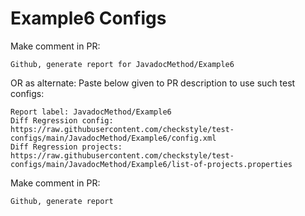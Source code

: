 # Example6 Configs
Make comment in PR:
```
Github, generate report for JavadocMethod/Example6
```
OR as alternate:
Paste below given to PR description to use such test configs:
```
Report label: JavadocMethod/Example6
Diff Regression config: https://raw.githubusercontent.com/checkstyle/test-configs/main/JavadocMethod/Example6/config.xml
Diff Regression projects: https://raw.githubusercontent.com/checkstyle/test-configs/main/JavadocMethod/Example6/list-of-projects.properties
```
Make comment in PR:
```
Github, generate report
```

